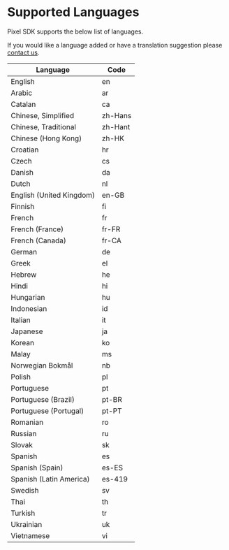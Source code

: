 # Supported Languages
Pixel SDK supports the below list of languages.

If you would like a language added or have a translation suggestion please [contact us](https://www.pixelsdk.com/contact/).

| Language | Code |
| ----------- | ------- |
| English | en |
| Arabic | ar |
| Catalan | ca |
| Chinese, Simplified | zh-Hans |
| Chinese, Traditional | zh-Hant |
| Chinese (Hong Kong) | zh-HK |
| Croatian | hr |
| Czech | cs |
| Danish | da |
| Dutch | nl |
| English (United Kingdom) | en-GB |
| Finnish | fi |
| French | fr |
| French (France) | fr-FR |
| French (Canada) | fr-CA |
| German | de |
| Greek | el |
| Hebrew | he |
| Hindi | hi |
| Hungarian | hu |
| Indonesian | id |
| Italian | it |
| Japanese | ja |
| Korean | ko |
| Malay | ms |
| Norwegian Bokmål | nb |
| Polish | pl |
| Portuguese | pt |
| Portuguese (Brazil) | pt-BR |
| Portuguese (Portugal) | pt-PT |
| Romanian | ro |
| Russian | ru |
| Slovak | sk |
| Spanish | es |
| Spanish (Spain) | es-ES |
| Spanish (Latin America) | es-419 |
| Swedish | sv |
| Thai | th |
| Turkish | tr |
| Ukrainian | uk |
| Vietnamese | vi |
